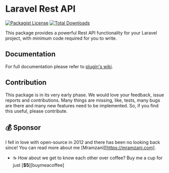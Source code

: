 # Laravel Rest API

[![Packagist License](https://poser.pugx.org/mramzani/laravel-rest-api/license)]()
[![Total Downloads](https://poser.pugx.org/mramzani/laravel-rest-api/d/total)](https://packagist.org/packages/mramzani/laravel-rest-api)

This package provides a powerful Rest API functionality for your Laravel project, with minimum code required for you to write.

## Documentation
For full documentation please refer to [plugin's wiki](https://github.com/Mramzani/laravel-rest-api/wiki).

## Contribution
This package is in its very early phase. We would love your feedback, issue reports and contributions. Many things are missing, like, tests, many bugs are there and many new features need to be implemented. So, if you find this useful, please contribute.

## 💰 Sponsor
I fell in love with open-source in 2012 and there has been no looking back since! You can read more about me [Mramzani][https://mramzani.com].

- ☕ How about we get to know each other over coffee? Buy me a cup for just [**$5**][buymeacoffee]


<!-- Personl Links -->
